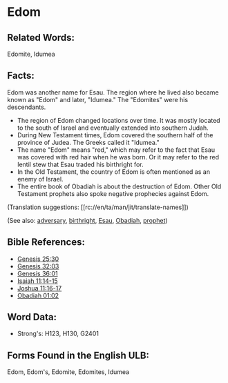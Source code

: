 # Edom

## Related Words:

Edomite, Idumea

## Facts:

Edom was another name for Esau. The region where he lived also became known as "Edom" and later, "Idumea." The "Edomites" were his descendants.

* The region of Edom changed locations over time. It was mostly located to the south of Israel and eventually extended into southern Judah.
* During New Testament times, Edom covered the southern half of the province of Judea. The Greeks called it "Idumea."
* The name "Edom" means "red," which may refer to the fact that Esau was covered with red hair when he was born. Or it may refer to the red lentil stew that Esau traded his birthright for.
* In the Old Testament, the country of Edom is often mentioned as an enemy of Israel.
* The entire book of Obadiah is about the destruction of Edom. Other Old Testament prophets also spoke negative prophecies against Edom.

(Translation suggestions: [[rc://en/ta/man/jit/translate-names]])

(See also: [adversary](../other/adversary.md), [birthright](../kt/birthright.md), [Esau](../names/esau.md), [Obadiah](../names/obadiah.md), [prophet](../kt/prophet.md))

## Bible References:

* [Genesis 25:30](rc://en/tn/help/gen/25/30)
* [Genesis 32:03](rc://en/tn/help/gen/32/03)
* [Genesis 36:01](rc://en/tn/help/gen/36/01)
* [Isaiah 11:14-15](rc://en/tn/help/isa/11/14)
* [Joshua 11:16-17](rc://en/tn/help/jos/11/16)
* [Obadiah 01:02](rc://en/tn/help/oba/01/02)

## Word Data:

* Strong's: H123, H130, G2401

## Forms Found in the English ULB:

Edom, Edom's, Edomite, Edomites, Idumea
